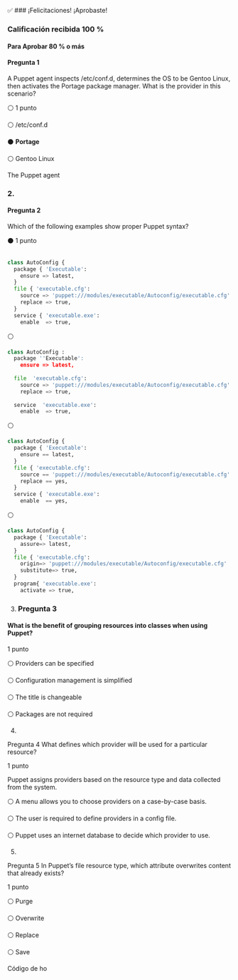 ✅ ### ¡Felicitaciones! ¡Aprobaste!
### Calificación recibida 100 %
#### Para Aprobar 80 % o más

#### Pregunta 1
A Puppet agent inspects /etc/conf.d, determines the OS to be Gentoo Linux, then activates the Portage package manager. What is the provider in this scenario?  

⚪ 1 punto

⚪ /etc/conf.d  


⚫ **Portage**


⚪ Gentoo Linux  


The Puppet agent  

### 2.
#### Pregunta 2
Which of the following examples show proper Puppet syntax?  

⚫ 1 punto
```python

class AutoConfig {
  package { 'Executable':
    ensure => latest,
  }
  file { 'executable.cfg':
    source => 'puppet:///modules/executable/Autoconfig/executable.cfg'
    replace => true,
  }
  service { 'executable.exe':
    enable  => true,
```
⚪
```python
class AutoConfig :
  package ''Executable':
    ensure => latest,
  
  file  'executable.cfg':
    source => 'puppet:///modules/executable/Autoconfig/executable.cfg'
    replace => true,
  
  service  'executable.exe':
    enable  => true,
```
⚪
```python
class AutoConfig {
  package { 'Executable':
    ensure == latest,
  }
  file { 'executable.cfg':
    source == 'puppet:///modules/executable/Autoconfig/executable.cfg'
    replace == yes,
  }
  service { 'executable.exe':
    enable  == yes,
```
⚪
```python
class AutoConfig {
  package { 'Executable':
    assure=> latest,
  }
  file { 'executable.cfg':
    origin=> 'puppet:///modules/executable/Autoconfig/executable.cfg'
    substitute=> true,
  }
  program{ 'executable.exe':
    activate => true,

```
3. ### Pregunta 3
#### What is the benefit of grouping resources into classes when using Puppet?

1 punto

⚪ Providers can be specified


⚪ Configuration management is simplified


⚪ The title is changeable


⚪ Packages are not required

4.
Pregunta 4
What defines which provider will be used for a particular resource?

1 punto

Puppet assigns providers based on the resource type and data collected from the system.


⚪ A menu allows you to choose providers on a case-by-case basis.


⚪ The user is required to define providers in a config file.


⚪ Puppet uses an internet database to decide which provider to use.

5.
Pregunta 5
In Puppet’s file resource type, which attribute overwrites content that already exists?

1 punto

⚪ Purge


⚪ Overwrite


⚪ Replace


⚪ Save

Código de ho
